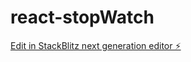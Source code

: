 # react-stopWatch

[Edit in StackBlitz next generation editor ⚡️](https://stackblitz.com/~/github.com/garima26jain/react-stopWatch)
